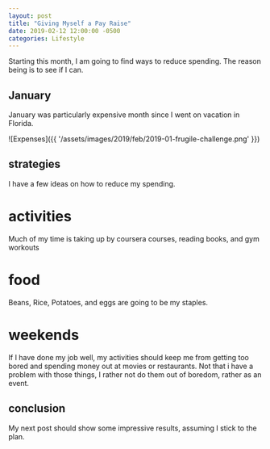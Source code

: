 ```yaml
---
layout: post
title: "Giving Myself a Pay Raise"
date: 2019-02-12 12:00:00 -0500
categories: Lifestyle
---
```


Starting this month, I am going to find ways to reduce spending.
The reason being is to see if I can.


## January

January was particularly expensive month since I went on  vacation in Florida.

![Expenses]({{ '/assets/images/2019/feb/2019-01-frugile-challenge.png' }})

## strategies

I have a few ideas on how to reduce my spending.

# activities

Much of my time is taking up by coursera courses, reading books, and gym workouts

# food

Beans, Rice, Potatoes, and eggs are going to be my staples.

# weekends

If I have done my job well, my activities should keep me from getting too bored and spending money out at movies or restaurants. 
Not that i have a problem with those things, I rather not do them out of boredom, rather as an event. 

## conclusion

My next post should show some impressive results, assuming I stick to the plan. 
 